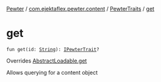 [Pewter](../../index.md) / [com.ejektaflex.pewter.content](../index.md) / [PewterTraits](index.md) / [get](./get.md)

# get

`fun get(id: `[`String`](https://kotlinlang.org/api/latest/jvm/stdlib/kotlin/-string/index.html)`): `[`IPewterTrait`](../../com.ejektaflex.pewter.api.core.traits/-i-pewter-trait.md)`?`

Overrides [AbstractLoadable.get](../../com.ejektaflex.pewter.lib/-abstract-loadable/get.md)

Allows querying for a content object

